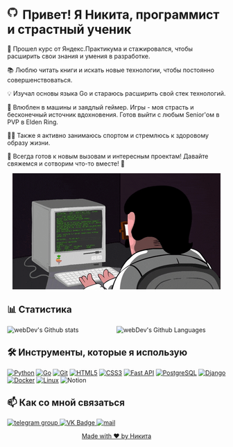 <h1>
  <img src="gifs/octo.gif" alt="Гифка" width="25" height="23" style="float: left; margin-right: 10px;" /> Привет! Я Никита, программист и страстный ученик   
</h1>

💼 Прошел курс от Яндекс.Практикума и стажировался, чтобы расширить свои знания и умения в разработке.

📚 Люблю читать книги и искать новые технологии, чтобы постоянно совершенствоваться.

💡 Изучал основы языка Go и стараюсь расширить свой стек технологий.

🚗 Влюблен в машины и заядлый геймер. Игры - моя страсть и бесконечный источник вдохновения. Готов выйти с любым Senior'ом в PVP в Elden Ring.

🏋️‍♂️ Также я активно занимаюсь спортом и стремлюсь к здоровому образу жизни.

🌟 Всегда готов к новым вызовам и интересным проектам! Давайте свяжемся и сотворим что-то вместе! 🚀

<p align="center">
  <img src="gifs/coderman.gif" alt="Coderman GIF">
</p>

## 📊 Статистика
<div style="display: flex; justify-content: space-between; align-items: center;">
  <!-- Блок со статистикой -->
  <div style="flex: 1;">
    <img src="http://github-readme-streak-stats.herokuapp.com?user=KolesnikNV&theme=dark&background=000000" alt="webDev's Github stats"/>
  </div>
  <!-- Блок с топовыми языками -->
  <div style="flex: 1;">
    <img alt="webDev's Github Languages" src="https://github-readme-stats-sigma-five.vercel.app/api/top-langs/?username=KolesnikNV&layout=compact&theme=vision-friendly-dark" />
  </div>
</div>


## 🛠️ Инструменты, которые я использую
<p align="left">
<a href="https://www.python.org/" target="_blank" rel="noreferrer"><img src="https://raw.githubusercontent.com/danielcranney/readme-generator/main/public/icons/skills/python-colored.svg" width="36" height="36" alt="Python" /></a>
<a href="https://go.dev/doc/" target="_blank" rel="noreferrer"><img src="https://raw.githubusercontent.com/danielcranney/readme-generator/main/public/icons/skills/go-colored.svg" width="36" height="36" alt="Go" /></a>
<a href="https://git-scm.com/" target="_blank" rel="noreferrer"><img src="https://raw.githubusercontent.com/danielcranney/readme-generator/main/public/icons/skills/git-colored.svg" width="36" height="36" alt="Git" /></a>
<a href="https://developer.mozilla.org/en-US/docs/Glossary/HTML5" target="_blank" rel="noreferrer"><img src="https://raw.githubusercontent.com/danielcranney/readme-generator/main/public/icons/skills/html5-colored.svg" width="36" height="36" alt="HTML5" /></a>
<a href="https://www.w3.org/TR/CSS/#css" target="_blank" rel="noreferrer"><img src="https://raw.githubusercontent.com/danielcranney/readme-generator/main/public/icons/skills/css3-colored.svg" width="36" height="36" alt="CSS3" /></a>
<a href="https://fastapi.tiangolo.com/" target="_blank" rel="noreferrer"><img src="https://raw.githubusercontent.com/danielcranney/readme-generator/main/public/icons/skills/fastapi-colored.svg" width="36" height="36" alt="Fast API" /></a>
<a href="https://www.postgresql.org/" target="_blank" rel="noreferrer"><img src="https://raw.githubusercontent.com/danielcranney/readme-generator/main/public/icons/skills/postgresql-colored.svg" width="36" height="36" alt="PostgreSQL" /></a>
<a href="https://www.djangoproject.com/" target="_blank" rel="noreferrer"><img src="https://raw.githubusercontent.com/danielcranney/readme-generator/main/public/icons/skills/django-colored.svg" width="36" height="36" alt="Django" /></a>
<a href="https://www.docker.com/" target="_blank" rel="noreferrer"><img src="https://raw.githubusercontent.com/danielcranney/readme-generator/main/public/icons/skills/docker-colored.svg" width="36" height="36" alt="Docker" /></a>
<a href="https://www.linux.org" target="_blank" rel="noreferrer"><img src="https://raw.githubusercontent.com/danielcranney/readme-generator/main/public/icons/skills/linux-colored.svg" width="36" height="36" alt="Linux" /></a>
<img src="https://upload.wikimedia.org/wikipedia/commons/e/e9/Notion-logo.svg" title="Notion" alt="Notion" width="40" height="40"/>&nbsp
</p>


## 📫 Как со мной связаться
<div id="badges">
    <a href="https://t.me/n_kolesnik_v" target="_blank">
      <img src="https://cdn-icons-png.flaticon.com/512/2111/2111646.png" width="40" height="40" alt="telegram group" />
    </a>
    <a href="https://vk.com/kolesnik_nv" target="_blank">
      <img src="https://cdn-icons-png.flaticon.com/512/145/145813.png" width="40" height="40" alt="VK Badge"/>
    </a>
 <a href="https://i@nikitakolesnik.ru" target="_blank">
      <img src="https://cdn.icon-icons.com/icons2/2011/PNG/512/envelope_mail_letter_icon_123486.png" width="40" height="40" alt="mail" />
</div>


<p align="center">Made with ❤️ by Никита</p>
